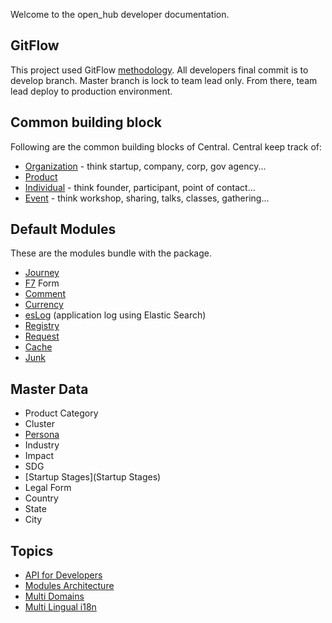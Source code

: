 Welcome to the open_hub developer documentation.

## GitFlow
This project used GitFlow [methodology](https://datasift.github.io/gitflow/IntroducingGitFlow.html). All developers final commit is to develop branch. Master branch is lock to team lead only. From there, team lead deploy to production environment.


## Common building block
Following are the common building blocks of Central. Central keep track of:

  * [Organization](Organization) - think startup, company, corp, gov agency...
  * [Product](Product)
  * [Individual](Individual) - think founder, participant, point of contact...
  * [Event](Event) - think workshop, sharing, talks, classes, gathering...

## Default Modules
These are the modules bundle with the package.
  * [Journey](Journey)
  * [F7](F7) Form
  * [Comment](Comment)
  * [Currency](Currency)
  * [esLog](esLog) (application log using Elastic Search)
  * [Registry](Registry)
  * [Request](Request)
  * [Cache](Cache)
  * [Junk](Junk)

## Master Data

  * Product Category
  * Cluster
  * [Persona](Persona)
  * Industry
  * Impact
  * SDG
  * [Startup Stages](Startup Stages)
  * Legal Form
  * Country
  * State
  * City


## Topics

* [API for Developers](API4Developers)
* [Modules Architecture](ModulesArchitecture)
* [Multi Domains](MultiDomains)
* [Multi Lingual i18n](i18n)
